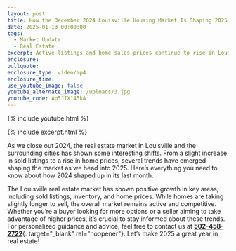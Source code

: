 ```yaml
---
layout: post
title: How the December 2024 Louisville Housing Market Is Shaping 2025
date: 2025-01-13 00:00:00
tags:
  - Market Update
  - Real Estate
excerpt: Active listings and home sales prices continue to rise in Louisville.
enclosure:
pullquote:
enclosure_type: video/mp4
enclosure_time:
use_youtube_image: false
youtube_alternate_image: /uploads/3.jpg
youtube_code: Ap5JIX145kA
---
```

{% include youtube.html %}

{% include excerpt.html %}

As we close out 2024, the real estate market in Louisville and the surrounding cities has shown some interesting shifts. From a slight increase in sold listings to a rise in home prices, several trends have emerged shaping the market as we head into 2025. Here’s everything you need to know about how 2024 shaped up in its last month.

The Louisville real estate market has shown positive growth in key areas, including sold listings, inventory, and home prices. While homes are taking slightly longer to sell, the overall market remains active and competitive. Whether you’re a buyer looking for more options or a seller aiming to take advantage of higher prices, it’s crucial to stay informed about these trends. For personalized guidance and advice, feel free to contact us at [**502-458-2722**](tel:502-458-2722 "502-458-2722"){: target="_blank" rel="noopener"}. Let’s make 2025 a great year in real estate!